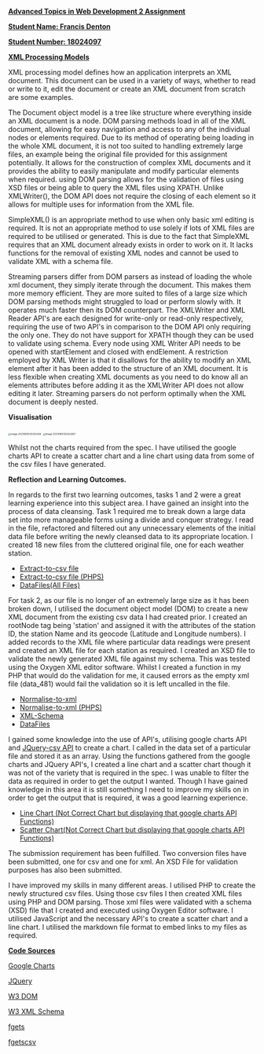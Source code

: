 **<u>Advanced Topics in Web Development 2 Assignment</u>** 

**<u>Student Name: Francis Denton</u>** 

**<u>Student Number: 18024097</u>**

<u>**XML Processing Models**</u>

XML processing model defines how an application interprets an XML document. This document can be used in a variety of ways, whether to read or write to it, edit the document or create an XML document from scratch are some examples.

The Document object model is a tree like structure where everything inside an XML document is a node. DOM parsing methods load in all of the XML document, allowing for easy navigation and access to any of the individual nodes or elements required. Due to its method of operating being loading in the whole XML document, it is not too suited to handling extremely large files, an example being the original file provided for this assignment potentially. It allows for the construction of complex XML documents and it provides the ability to easily manipulate and modify particular elements when required. using DOM parsing allows for the validation of files using XSD files or being able to query the XML files using XPATH. Unlike XMLWriter(), the DOM API does not require the closing of each element so it allows for multiple uses for information from the XML file.

SimpleXML() is an appropriate method to use when only basic xml editing is required. It is not an appropriate method to use solely if lots of XML files are required to be utilised or generated. This is due to the fact that SimpleXML requires that an XML document already exists in order to work on it. It lacks functions for the removal of existing XML nodes and cannot be used to validate XML with a schema file. 

Streaming parsers differ from DOM parsers as instead of loading the whole xml document, they simply iterate through the document. This makes them more memory efficient. They are more suited to files of a large size which DOM parsing methods might struggled to load or perform slowly with. It operates much faster then its DOM counterpart. The XMLWriter and XML Reader API's are each designed for write-only or read-only respectively, requiring the use of two API's in comparison to the DOM API only requiring the only one. They do not have support for XPATH though they can be used to validate using schema. Every node using XML Writer API needs to be opened with startElement and closed with endElement. A restriction employed by XML Writer is that it disallows for the ability to modify an XML element after it has been added to the structure of an XML document. It is less flexible when creating XML documents as you need to do know all an elements attributes before adding it as the XMLWriter API does not allow editing it later. Streaming parsers do not perform optimally when the XML document is deeply nested.

**Visualisation** 

<img src="C:\Users\Francis\AppData\Roaming\Typora\typora-user-images\image-20210805125352428.png" alt="image-20210805125352428" style="zoom: 33%;" />

<img src="C:\Users\Francis\AppData\Roaming\Typora\typora-user-images\image-20210805125422857.png" alt="image-20210805125422857" style="zoom: 33%;" />

Whilst not the charts required from the spec. I have utilised the google charts API to create a scatter chart and a line chart using data from some of the csv files I have generated.

**Reflection and Learning Outcomes.**

In regards to the first two learning outcomes, tasks 1 and 2 were a great learning experience into this subject area. I have gained an insight into the process of data cleansing. Task 1 required me to break down a large data set into more manageable forms using a divide and conquer strategy. I read in the file, refactored and filtered out any unnecessary elements of the initial data file before writing the newly cleansed data to its appropriate location. I created 18 new files from the cluttered original file, one for each weather station. 

- [Extract-to-csv file](data_files/extract-to-csv.php)
- [Extract-to-csv file (PHPS)](data_files/extract-to-csv.phps)
- [DataFiles(All Files)](data_files)

For task 2, as our file is no longer of an extremely large size as it has been broken down, I utilised the document object model (DOM) to create a new XML document from the existing csv data I had created prior. I created an rootNode tag being 'station' and assigned it with the attributes of the station ID, the station Name and its geocode (Latitude and Longitude numbers). I added records to the XML file where particular data readings were present and created an XML file for each station as required. I created an XSD file to validate the newly generated XML file against my schema. This was tested using the Oxygen XML editor software. Whilst I created a function in my PHP that would do the validation for me, it caused errors as the empty xml file (data_481) would fail the validation so it is left uncalled in the file.

- [Normalise-to-xml](data_files/normalise-to-xml.php)
- [Normalise-to-xml (PHPS)](data_files/normalise-to-xml.phps)
- [XML-Schema](data_files/air-quality.xsd)
- [DataFiles](data_files)

I gained some knowledge into the use of API's, utilising google charts API and [JQuery-csv API](https://github.com/evanplaice/jquery-csv) to create a chart. I called in the data set of a particular file and stored it as an array. Using the functions gathered from the google charts and JQuery API's, I created a line chart and a scatter chart though it was not of the variety that is required in the spec. I was unable to filter the data as required in order to get the output I wanted. Though I have gained knowledge in this area it is still something I need to improve my skills on in order to get the output that is required, it was a good learning experience.

- [Line Chart (Not Correct Chart but displaying that google charts API Functions)](data_files/line_chart.html)
- [Scatter Chart(Not Correct Chart but displaying that google charts API Functions)](data_files/scatter_chart.html)

The submission requirement has been fulfilled. Two conversion files have been submitted, one for csv and one for xml. An XSD File for validation purposes has also been submitted.

I have improved my skills in many different areas. I utilised PHP to create the newly structured csv files. Using those csv files I then created XML files using PHP and DOM parsing. Those xml files were validated with a schema (XSD) file that I created and executed using Oxygen Editor software. I utilised JavaScript and the necessary API's to create a scatter chart and a line chart. I utilised the markdown file format to embed links to my files as required. 

**<u>Code Sources</u>**

[Google Charts](https://developers.google.com/chart/)

[JQuery](https://github.com/evanplaice/jquery-csv)

[W3 DOM](https://www.w3schools.com/php/php_xml_dom.asp)

[W3 XML Schema](https://www.w3schools.com/xml/schema_intro.asp)

[fgets](https://www.php.net/manual/en/function.fgets.php)

[fgetscsv](https://www.php.net/manual/en/function.fgetcsv.php)

